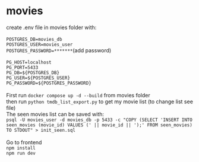 # movies
create .env file in movies folder with:\
<br>
`POSTGRES_DB=movies_db`\
`POSTGRES_USER=movies_user`\
`POSTGRES_PASSWORD=*******`(add password)\
<br>
`PG_HOST=localhost`\
`PG_PORT=5433`\
`PG_DB=${POSTGRES_DB}`\
`PG_USER=${POSTGRES_USER}`\
`PG_PASSWORD=${POSTGRES_PASSWORD}`\
<br>
First run `docker compose up -d --build` from movies folder\
then run `python tmdb_list_export.py` to get my movie list (to change list see file)\
The seen movies list can be saved with:\
`psql -U movies_user -d movies_db -p 5433 -c "COPY (SELECT 'INSERT INTO seen_movies (movie_id) VALUES (' || movie_id || ');' FROM seen_movies) TO STDOUT" > init_seen.sql`\
<br>
Go to frontend\
`npm install`\
`npm run dev`
